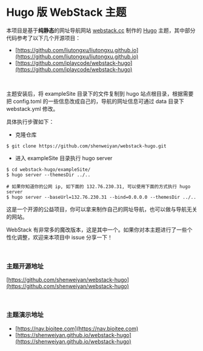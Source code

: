 # Hugo 版 WebStack 主题

本项目是基于**纯静态**的网址导航网站 [webstack.cc](https://github.com/WebStackPage/WebStackPage.github.io) 制作的 [Hugo](https://gohugo.io/) 主题，其中部分代码参考了以下几个开源项目：<br/>

- [https://github.com/liutongxu/liutongxu.github.io](https://github.com/liutongxu/liutongxu.github.io)
- [https://github.com/iplaycode/webstack-hugo](https://github.com/iplaycode/webstack-hugo)

<br/>

主题安装后，将 exampleSite 目录下的文件复制到 hugo 站点根目录，根据需要把 config.toml 的一些信息改成自己的，导航的网址信息可通过 data 目录下 webstack.yml 修改。

具体执行步骤如下：

- 克隆仓库

```
$ git clone https://github.com/shenweiyan/webstack-hugo.git
```

- 进入 exampleSite 目录执行 hugo server

```
$ cd webstack-hugo/exampleSite/
$ hugo server --themesDir ../..

# 如果你知道你的公网 ip, 如下面的 132.76.230.31, 可以使用下面的方式执行 hugo server
$ hugo server --baseUrl=132.76.230.31 --bind=0.0.0.0 --themesDir ../..
```

这是一个开源的公益项目，你可以拿来制作自己的网址导航，也可以做与导航无关的网站。

WebStack 有非常多的魔改版本，这是其中一个。如果你对本主题进行了一些个性化调整，欢迎来本项目中 issue 分享一下！

<br/>

### 主题开源地址

[https://github.com/shenweiyan/webstack-hugo](https://github.com/shenweiyan/webstack-hugo)

<br/>

### 主题演示地址

- [https://nav.bioitee.com](https://nav.bioitee.com)
- [https://shenweiyan.github.io/webstack-hugo](https://shenweiyan.github.io/webstack-hugo)

